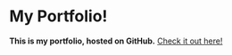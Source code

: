 # My Portfolio!
**This is my portfolio, hosted on GitHub.**
[Check it out here!](https://liamhardman10.github.io/portfolio)

